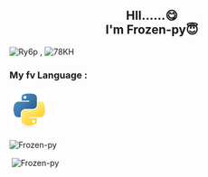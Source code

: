 <h2 align="center">HII......😋<br>I'm Frozen-py😇</h1>

![Ry6p](https://user-images.githubusercontent.com/88402272/136350393-f32ca3c2-6430-407a-a7d5-1ffa41d9f913.gif) , ![78KH](https://user-images.githubusercontent.com/88402272/136411860-2062ef24-5c6d-4816-99a9-47eb1ee80c70.gif)




  <h3 align="left">My fv Language : </h3>
</a>  <a href="https://www.python.org" target="_blank"> <img src="https://raw.githubusercontent.com/devicons/devicon/master/icons/python/python-original.svg" alt="python" width="70" height="70"/> </a>

<p><img align="center" src="https://github-readme-stats.vercel.app/api/top-langs?username=Frozen-py&show_icons=true&layout=compact&theme=highcontrast" alt="Frozen-py" /></p>

<p>&nbsp;<img align="center" src="https://github-readme-stats.vercel.app/api?username=Frozen-py&show_icons=true&theme=highcontrast" alt="Frozen-py" /></p>


</details>

